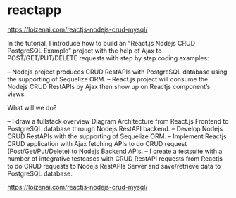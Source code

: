 # reactapp
https://loizenai.com/reactjs-nodejs-crud-mysql/

In the tutorial, I introduce how to build an “React.js Nodejs CRUD PostgreSQL Example” project with the help of Ajax to POST/GET/PUT/DELETE requests with step by step coding examples:

– Nodejs project produces CRUD RestAPIs with PostgreSQL database using the supporting of Sequelize ORM.
– React.js project will consume the Nodejs CRUD RestAPIs by Ajax then show up on Reactjs component’s views.

What will we do?

– I draw a fullstack overview Diagram Architecture from React.js Frontend to PostgreSQL database through Nodejs RestAPI backend.
– Develop Nodejs CRUD RestAPIs with the supporting of Sequelize ORM.
– Implement Reactjs CRUD application with Ajax fetching APIs to do CRUD request (Post/Get/Put/Delete) to Nodejs Backend APIs.
– I create a testsuite with a number of integrative testcases with CRUD RestAPI requests from Reactjs to do CRUD requests to Nodejs RestAPIs Server and save/retrieve data to PostgreSQL database.

https://loizenai.com/reactjs-nodejs-crud-mysql/
